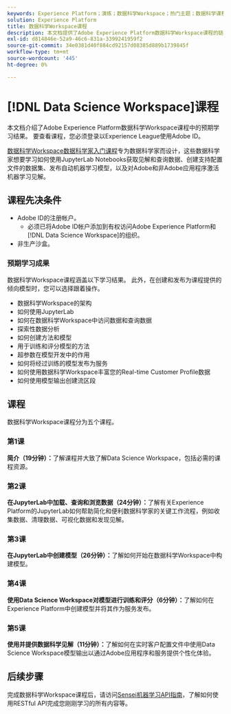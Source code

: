 ```yaml
---
keywords: Experience Platform；演练；数据科学Workspace；热门主题；数据科学课程；课程；dsw
solution: Experience Platform
title: 数据科学Workspace课程
description: 本文档提供了Adobe Experience Platform数据科学Workspace课程的链接和描述。
exl-id: d814846e-52a9-46c6-831a-3399241959f2
source-git-commit: 34e0381d40f884cd92157d08385d889b1739845f
workflow-type: tm+mt
source-wordcount: '445'
ht-degree: 0%

---
```



# [!DNL Data Science Workspace]课程

本文档介绍了Adobe Experience Platform数据科学Workspace课程中的预期学习结果。 要查看课程，您必须登录以Experience League使用Adobe ID。

[数据科学Workspace数据科学家入门课程](https://experienceleague.adobe.com/?recommended=ExperiencePlatform-U-1-2021.1.dsw)专为数据科学家而设计，这些数据科学家想要学习如何使用JupyterLab Notebooks获取见解和查询数据、创建支持配置文件的数据集、发布自动机器学习模型，以及对Adobe和非Adobe应用程序激活机器学习见解。

## 课程先决条件

- Adobe ID的注册帐户。
   - 必须已将Adobe ID帐户添加到有权访问Adobe Experience Platform和[!DNL Data Science Workspace]的组织。
- 非生产沙盒。

### 预期学习成果

数据科学Workspace课程涵盖以下学习结果。 此外，在创建和发布为课程提供的倾向模型时，您可以选择跟着操作。

- 数据科学Workspace的架构
- 如何使用JupyterLab
- 如何在数据科学Workspace中访问数据和查询数据
- 探索性数据分析
- 如何创建方法和模型
- 用于训练和评分模型的方法
- 超参数在模型开发中的作用
- 如何将经过训练的模型发布为服务
- 如何使用数据科学Workspace丰富您的Real-time Customer Profile数据
- 如何使用模型输出创建流区段

## 课程

数据科学Workspace课程分为五个课程。

### 第1课

**简介（19分钟）：**&#x200B;了解课程并大致了解Data Science Workspace，包括必需的课程资源。

### 第2课

**在JupyterLab中加载、查询和浏览数据（24分钟）：**&#x200B;了解有关Experience Platform的JupyterLab如何帮助简化和便利数据科学家的关键工作流程，例如收集数据、清理数据、可视化数据和发现见解。

### 第3课

**在JupyterLab中创建模型（26分钟）：**&#x200B;了解如何开始在数据科学Workspace中构建模型。

### 第4课

**使用Data Science Workspace对模型进行训练和评分（6分钟）：**&#x200B;了解如何在Experience Platform中创建模型并将其作为服务发布。

### 第5课

**使用并提供数据科学见解（11分钟）：**&#x200B;了解如何在实时客户配置文件中使用Data Science Workspace模型输出以通过Adobe应用程序和服务提供个性化体验。

## 后续步骤

完成数据科学Workspace课程后，请访问[Sensei机器学习API指南](./api/getting-started.md)，了解如何使用RESTful API完成您刚刚学习的所有内容等。



